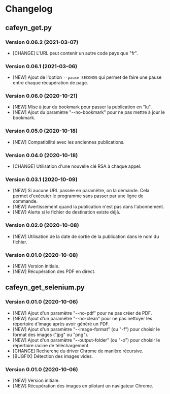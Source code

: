 # Changelog

## cafeyn_get.py 

### Version 0.06.2 (2021-03-07)
- [CHANGE] L'URL peut contenir un autre code pays que "fr". 

### Version 0.06.1 (2021-03-06)
- [NEW] Ajout de l'option `--pause SECONDS` qui permet de faire une pause entre chaque récupération de page. 

### Version 0.06.0 (2020-10-21)
- [NEW] Mise à jour du bookmark pour passer la publication en "lu". 
- [NEW] Ajout du paramètre "--no-bookmark" pour ne pas mettre à jour le bookmark. 

### Version 0.05.0 (2020-10-18)
- [NEW] Compatibilité avec les anciennes publications. 

### Version 0.04.0 (2020-10-18)
- [CHANGE] Utilisation d'une nouvelle clé RSA à chaque appel. 

### Version 0.03.1 (2020-10-09)
- [NEW] Si aucune URL passée en paramètre, on la demande. Cela permet d'exécuter le programme sans passer par une ligne de commande. 
- [NEW] Avertissement quand la publication n'est pas dans l'abonnement. 
- [NEW] Alerte si le fichier de destination existe déjà. 

### Version 0.02.0 (2020-10-08)
- [NEW] Utilisation de la date de sortie de la publication dans le nom du fichier. 

### Version 0.01.0 (2020-10-08)
- [NEW] Version initiale. 
- [NEW] Récupération des PDF en direct. 


## cafeyn_get_selenium.py 

### Version 0.01.0 (2020-10-06)
- [NEW] Ajout d'un paramètre "--no-pdf" pour ne pas créer de PDF. 
- [NEW] Ajout d'un paramètre "--no-clean" pour ne pas nettoyer les répertoire d'image après avoir généré un PDF. 
- [NEW] Ajout d'un paramètre "--image-format" (ou "-f") pour choisir le format des images ("jpg" ou "png"). 
- [NEW] Ajout d'un paramètre "--output-folder" (ou "-o") pour choisir le répertoire racine de téléchargement. 
- [CHANGE] Recherche du driver Chrome de manière récursive. 
- [BUGFIX] Détection des images vides. 

### Version 0.01.0 (2020-10-06) 
- [NEW] Version initiale. 
- [NEW] Récupération des images en pilotant un navigateur Chrome. 
